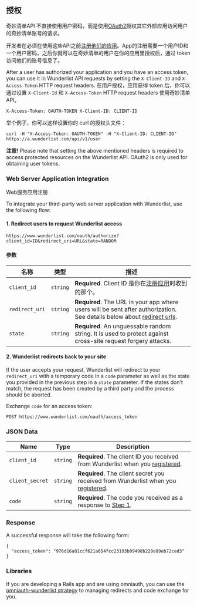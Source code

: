 ## 授权

奇妙清单API 不直接使用用户密码，而是使用[OAuth2](http://oauth.net/2/)授权其它外部应用访问用户的奇妙清单账号的请求。

开发者在必须在使用这些API之前[注册他们的应用](https://developer.wunderlist.com/apps/new)。App的注册需要一个用户ID和一个用户密码，之后你就可以在奇妙清单的用户在你的应用里授权后，通过 token 访问他们的账号信息了。

After a user has authorized your application and you have an access token, you can use it in Wunderlist API requests by setting the `X-Client-ID` and `X-Access-Token` HTTP request headers.
在用户授权，应用获得 token 后，你可以通过设置 `X-Client-Id` 和 `X-Access-Token` HTTP request headers 使用奇妙清单API。

    X-Access-Token: OAUTH-TOKEN X-Client-ID: CLIENT-ID

举个例子，你可以这样设置你的 curl 的授权头文件：

    curl -H "X-Access-Token: OAUTH-TOKEN" -H "X-Client-ID: CLIENT-ID" https://a.wunderlist.com/api/v1/user

<div class="p2 rounded border border-red bg-transparent-red">
	<strong class="bold">注意!</strong>
	Please note that setting the above mentioned headers is required to access protected resources on the Wunderlist API. OAuth2 is only used for obtaining user tokens.
</div>

### Web Server Application Integration
Web服务应用注册

To integrate your third-party web server application with Wunderlist, use the following flow:


#### 1. Redirect users to request Wunderlist access

    https://www.wunderlist.com/oauth/authorize?client_id=ID&redirect_uri=URL&state=RANDOM

#### 参数

名称 | 类型 | 描述
-----|------|--------------
`client_id`|`string` | **Required**. Client ID 是你在[注册应用](https://developer.wunderlist.com/apps/new)时收到的那个。
`redirect_uri`|`string` | **Required**. The URL in your app where users will be sent after authorization. See details below about [redirect urls](#redirect-urls).
`state`|`string` | **Required**. An unguessable random string. It is used to protect against cross-site request forgery attacks.

#### 2. Wunderlist redirects back to your site

If the user accepts your request, Wunderlist will redirect to your `redirect_uri`
with a temporary code in a `code` parameter as well as the state you provided in
the previous step in a `state` parameter. If the states don't match, the request
has been created by a third party and the process should be aborted.

Exchange `code` for an access token:

    POST https://www.wunderlist.com/oauth/access_token

### JSON Data

Name | Type | Description
-----|------|---------------
`client_id`|`string` | **Required**. The client ID you received from Wunderlist when you [registered](https://developer.wunderlist.com/apps/new).
`client_secret`|`string` | **Required**. The client secret you received from Wunderlist when you [registered](https://developer.wunderlist.com/apps/new).
`code`|`string` | **Required**. The code you received as a response to [Step 1](#1-redirect-users-to-request-wunderlist-access).

### Response

A successful response will take the following form:

    {
      "access_token": "976d16a81ccf621a654fcc23193b09498b220e89eb72ced3"
    }

### Libraries

If you are developing a Rails app and are using omniauth, you can use the [omniauth-wunderlist strategy](https://rubygems.org/gems/omniauth-wunderlist) to managing redirects and code exchange for you.
